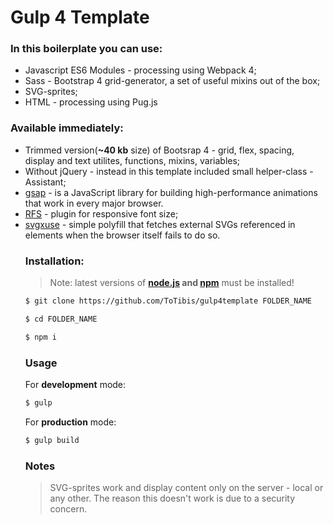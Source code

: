 # Gulp 4 Template
### In this boilerplate you can use:
- Javascript ES6 Modules - processing using Webpack 4;
- Sass - Bootstrap 4 grid-generator, a set of useful mixins out of the box;
- SVG-sprites;
- HTML - processing using Pug.js
### Available immediately:
- Trimmed version(**~40 kb** size) of Bootsrap 4 - grid, flex, spacing, display and text utilites, functions, mixins, variables;
- Without jQuery - instead in this template included small helper-class - Assistant;
- [gsap](https://github.com/greensock/GSAP) -  is a JavaScript library for building high-performance animations that work in every major browser.
- [RFS](https://github.com/twbs/rfs) - plugin for responsive font size;
- [svgxuse](https://github.com/Keyamoon/svgxuse) - simple polyfill that fetches external SVGs referenced in <use> elements when the browser itself fails to do so.
	### Installation:
	> Note: latest versions of **[node.js](https://nodejs.org/en/) and [npm](https://www.npmjs.com/)** must be installed!
	```sh
	$ git clone https://github.com/ToTibis/gulp4template FOLDER_NAME
	```
    ```sh
    $ cd FOLDER_NAME
    ```
	```sh
	$ npm i
	```
	### Usage
	For **development** mode:
	```sh
	$ gulp
	```
	For **production** mode:
	```sh
	$ gulp build
	```
	### Notes
	>SVG-sprites work and display content only on the server - local or any other. The reason this doesn't work is due to a security concern.